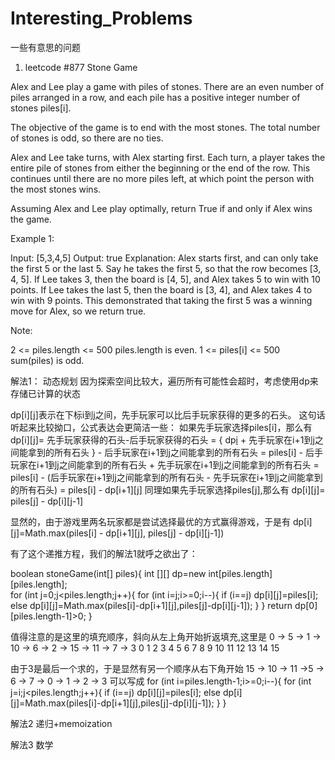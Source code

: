 # Interesting_Problems
一些有意思的问题

1. leetcode #877 Stone Game

Alex and Lee play a game with piles of stones.  There are an even number of piles arranged in a row, and each pile has a positive integer number of stones piles[i].

The objective of the game is to end with the most stones.  The total number of stones is odd, so there are no ties.

Alex and Lee take turns, with Alex starting first.  Each turn, a player takes the entire pile of stones from either the beginning or the end of the row.  This continues until there are no more piles left, at which point the person with the most stones wins.

Assuming Alex and Lee play optimally, return True if and only if Alex wins the game.

Example 1:

Input: [5,3,4,5]
Output: true
Explanation: 
Alex starts first, and can only take the first 5 or the last 5.
Say he takes the first 5, so that the row becomes [3, 4, 5].
If Lee takes 3, then the board is [4, 5], and Alex takes 5 to win with 10 points.
If Lee takes the last 5, then the board is [3, 4], and Alex takes 4 to win with 9 points.
This demonstrated that taking the first 5 was a winning move for Alex, so we return true.
 

Note:

2 <= piles.length <= 500
piles.length is even.
1 <= piles[i] <= 500
sum(piles) is odd.

解法1：
动态规划
因为探索空间比较大，遍历所有可能性会超时，考虑使用dp来存储已计算的状态

dp[i][j]表示在下标i到j之间，先手玩家可以比后手玩家获得的更多的石头。
这句话听起来比较拗口，公式表达会更简洁一些：
如果先手玩家选择piles[i]，那么有
  dp[i][j]= 先手玩家获得的石头-后手玩家获得的石头
          = { dp[i](先手玩家拿了piles[i]) + 先手玩家在i+1到j之间能拿到的所有石头 } - 后手玩家在i+1到j之间能拿到的所有石头
          = piles[i] - 后手玩家在i+1到j之间能拿到的所有石头 + 先手玩家在i+1到j之间能拿到的所有石头
          = piles[i] - (后手玩家在i+1到j之间能拿到的所有石头 - 先手玩家在i+1到j之间能拿到的所有石头)
          = piles[i] - dp[i+1][j]
同理如果先手玩家选择piles[j],那么有
  dp[i][j]= piles[j] - dp[i][j-1]

显然的，由于游戏里两名玩家都是尝试选择最优的方式赢得游戏，于是有
dp[i][j]=Math.max(piles[i] - dp[i+1][j], piles[j] - dp[i][j-1])

有了这个递推方程，我们的解法1就呼之欲出了：

boolean stoneGame(int[] piles){
  int [][] dp=new int[piles.length][piles.length];  
  for (int j=0;j<piles.length;j++){
       for (int i=j;i>=0;i--){
          if (i==j) dp[i][j]=piles[i];
          else
              dp[i][j]=Math.max(piles[i]-dp[i+1][j],piles[j]-dp[i][j-1]);
       }
  }
  return dp[0][piles.length-1]>0;
} 

值得注意的是这里的填充顺序，斜向从左上角开始折返填充,这里是 0 -> 5 -> 1 -> 10 -> 6 -> 2 -> 15 -> 11 -> 7 -> 3
0  1  2  3 
4  5  6  7
8  9  10 11
12 13 14 15

由于3是最后一个求的，于是显然有另一个顺序从右下角开始 15 -> 10 -> 11 ->5 -> 6 -> 7 -> 0 -> 1 -> 2 -> 3
可以写成
    for (int i=piles.length-1;i>=0;i--){
        	for (int j=i;j<piles.length;j++){
        		 if (i==j) dp[i][j]=piles[i];
        		 else
        			    dp[i][j]=Math.max(piles[i]-dp[i+1][j],piles[j]-dp[i][j-1]);
        	}
    }

解法2
递归+memoization

解法3
数学
